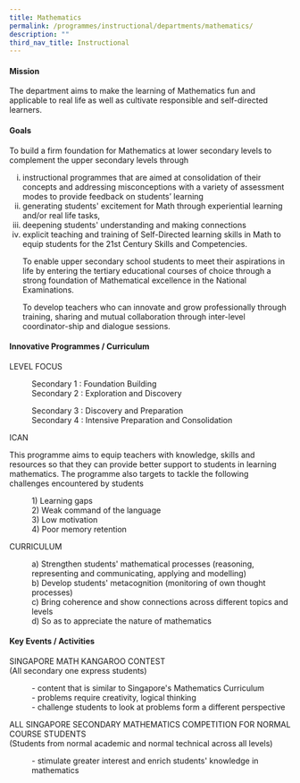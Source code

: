 ```yaml
---
title: Mathematics
permalink: /programmes/instructional/departments/mathematics/
description: ""
third_nav_title: Instructional
---
```

<h4><strong>Mission</strong></h4>
<p>The department aims to make the learning of Mathematics fun and applicable to real life as well as cultivate responsible and self-directed learners.</p>
<h4><strong>Goals</strong></h4>
<p>To build a firm foundation for Mathematics at lower secondary levels to complement the upper secondary levels through</p>
<ol style="list-style-type: lower-roman;">
<li>instructional programmes that are aimed at consolidation of their concepts and addressing misconceptions with a variety of assessment modes to provide feedback on students&rsquo; learning</li>
<li>
<div>generating students' excitement for Math through experiential learning and/or real life tasks,</div>
</li>
<li>
<div>deepening students' understanding and making connections</div>
</li>
<li>
<div>explicit teaching and training of Self-Directed learning skills in Math to equip students for the 21st Century Skills and Competencies.</div>
<p>To enable upper secondary school students to meet their aspirations in life by entering the tertiary educational courses of choice through a strong foundation of Mathematical excellence in the National Examinations.</p>
<p>To develop teachers who can innovate and grow professionally through training, sharing and mutual collaboration through inter-level coordinator-ship and dialogue sessions.</p>
</li>
</ol>
<h4><strong>Innovative Programmes / Curriculum</strong></h4>
<p>LEVEL FOCUS</p>
<p style="padding-left: 40px;">Secondary 1 : Foundation Building&nbsp;<br />Secondary 2 : Exploration and Discovery</p>
<p style="padding-left: 40px;">Secondary 3 : Discovery and Preparation<br />Secondary 4 : Intensive Preparation and Consolidation</p>
<p>ICAN</p>
<p>This programme aims to equip teachers with knowledge, skills and resources so that they can provide better support to students in learning mathematics. The programme also targets to tackle the following challenges encountered by students</p>
<p style="padding-left: 40px;">1) Learning gaps<br />2) Weak command of the language<br />3) Low motivation<br />4) Poor memory retention</p>
<p>CURRICULUM</p>
<p style="padding-left: 40px;">a) Strengthen students' mathematical processes (reasoning, representing and communicating, applying and modelling)<br />b) Develop students' metacognition (monitoring of own thought processes)<br />c) Bring coherence and show connections across different topics and levels<br />d) So as to appreciate the nature of mathematics</p>
<h4><strong>Key Events / Activities</strong></h4>
<p>SINGAPORE MATH KANGAROO CONTEST<br />(All secondary one express students)</p>
<p style="padding-left: 40px;">- content that is similar to Singapore's Mathematics Curriculum<br />- problems require creativity, logical thinking<br />- challenge students to look at problems form a different perspective</p>
<p>ALL SINGAPORE SECONDARY MATHEMATICS COMPETITION FOR NORMAL COURSE STUDENTS<br>(Students from normal academic and normal technical across all levels)</p>
<p style="padding-left: 40px;">- stimulate greater interest and enrich students' knowledge in mathematics</p>